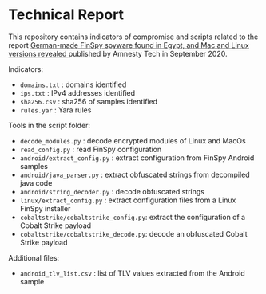 # Technical Report

This repository contains indicators of compromise and scripts related to the report [German-made FinSpy spyware found in Egypt, and Mac and Linux versions revealed ](https://www.amnesty.org/en/latest/research/2020/09/german-made-finspy-spyware-found-in-egypt-and-mac-and-linux-versions-revealed/) published by Amnesty Tech in September 2020.

Indicators:

* `domains.txt` : domains identified
* `ips.txt` : IPv4 addresses identified
* `sha256.csv` : sha256 of samples identified
* `rules.yar` : Yara rules

Tools in the script folder:

* `decode_modules.py` : decode encrypted modules of Linux and MacOs
* `read_config.py` : read FinSpy configuration
* `android/extract_config.py` : extract configuration from FinSpy Android samples
* `android/java_parser.py` : extract obfuscated strings from decompiled java code
* `android/string_decoder.py` : decode obfuscated strings
* `linux/extract_config.py` : extract configuration files from a Linux FinSpy installer
* `cobaltstrike/cobaltstrike_config.py`: extract the configuration of a Cobalt Strike payload
* `cobaltstrike/cobaltstrike_decode.py`: decode an obfuscated Cobalt Strike payload

Additional files:

* `android_tlv_list.csv` : list of TLV values extracted from the Android sample
